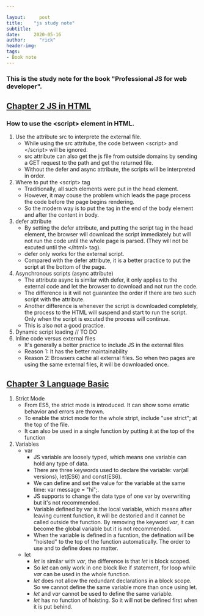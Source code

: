 ```yaml
---

layout:     post
title:    "js study note"
subtitle:   
date:     2020-05-16
author:     "rick"
header-img: 
tags:
- Book note
---
```

### This is the study note for the book "Professional JS for web developer".

## <u>Chapter 2 JS in HTML</u>
### How to use the \<script> element in HTML.
1. Use the attribute src to interprete the external file.
    * While using the src attritube, the code between \<script> and \</script> will be ignored.
    * src attribute can also get the js file from outside domains by sending a GET request to the path and get the returned file.
    * Without the defer and async attribute, the scripts will be interpreted in order.
2. Where to put the \<script> tag
    * Traditionally, all such elements were put in the head element.
    * However, it may couse the problem which leads the page process the code before the page begins rendering.
    * So the modern way is to put the tag in the end of the body element and after the content in body.
3.  defer attribute
    * By setting the defer attribute, and putting the script tag in the head element, the browser will download the script immediately but will not run the code until the whole page is parsed. (They will not be excuted until the \</html> tag).
    * defer only works for the external script.
    * Compared with the defer attribute, it is a better practice to put the script at the bottom of the page.
4.  Asynchronous scripts (async attribute)
    * The attribute async is similar with defer, it only applies to the external code and let the browser to download and not run the code.
    * The difference is it will not guarantee the order if there are two such script with the attribute.
    * Another difference is whenever the script is downloaded completely, the process to the HTML will suspend and start to run the script. Only when the script is excuted the process will continue.
    * This is also not a good practice.
5.  Dynamic script loading
    // TO DO
6.  Inline code versus external files
    * It's generally a better practice to include JS in the external files
    * Reason 1: It has the better maintainability
    * Reason 2: Browsers cache all external files. So when two pages are using the same external files, it will be downloaded once. 

## <u>Chapter 3 Language Basic</u>
1.  Strict Mode
    * From ES5, the strict mode is introduced. It can show some erratic behavior and errors are thrown.
    * To enable the strict mode for the whole stript, include "use strict"; at the top of the file.
    * It can also be used in a single function by putting it at the top of the function
2.  Variables
    - var
        * JS variable are loosely typed, which means one variable can hold any type of data.
        * There are three keywords used to declare the variable: var(all versions), let(ES6) and const(ES6).
        * We can define and set the value for the variable at the same time: var message = "hi";.
        * JS supports to change the data type of one var by overwriting but it's not recommended.
        * Variable defined by var is the local variable, which means after leaving current function, it will be destoried and it cannot be called outside the function. By removing the keyword *var*, it can become the global variable but it is not recommended.
        * When the variable is defined in a fucntion, the defination will be "hoisted" to the top of the function automatically. The order to use and to define does no matter.
    - let
        * *let* is similar with *var*, the difference is that *let* is block scoped.
        * So *let* can only work in one block like if statement, for loop while *var* can be used in the whole function.
        * *let* does not allow the redundant declarations in a block scope. So we cannot define the same variable more than once using let.
        * *let* and *var* cannot be used to define the same variable.
        * *let* has no function of hoisting. So it will not be defined first when it is put behind.